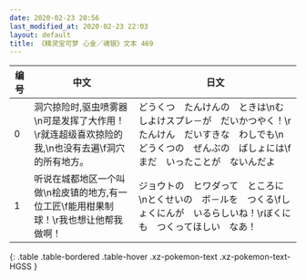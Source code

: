 ```yaml
---
date: 2020-02-23 20:56
last_modified_at: 2020-02-23 22:03
layout: default
title: 《精灵宝可梦 心金／魂银》文本 469
---
```

| 编号 | 中文 | 日文 |
| ---- | ---- | ---- |
| 0 | 洞穴掠险时,驱虫喷雾器\n可是发挥了大作用！\r就连超级喜欢掠险的我,\n也没有去遍\f洞穴的所有地方。 | どうくつ　たんけんの　ときは\nむしよけスプレ－が　だいかつやく！\rたんけん　だいすきな　わしでも\nどうくつの　ぜんぶの　ばしょには\fまだ　いったことが　ないんだよ |
| 1 | 听说在城都地区一个叫做\n桧皮镇的地方,有一位工匠\f能用柑果制球！\r我也想让他帮我做啊！ | ジョウトの　ヒワダって　ところに\nとくせいの　ボ－ルを　つくる\fしょくにんが　いるらしいね！\rぼくにも　つくってほしい　なあ！ |
{: .table .table-bordered .table-hover .xz-pokemon-text .xz-pokemon-text-HGSS }